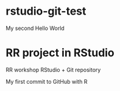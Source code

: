 # rstudio-git-test
My second Hello World

# RR project in RStudio
RR workshop RStudio + Git repository

My first commit to GitHub with R